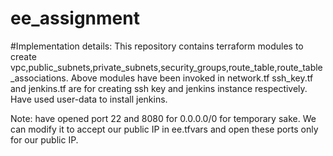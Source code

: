 # ee_assignment
#Implementation details:
This repository contains terraform modules to create vpc,public_subnets,private_subnets,security_groups,route_table,route_table_associations.
Above modules have been invoked in network.tf
ssh_key.tf and jenkins.tf are for creating ssh key and jenkins instance respectively.
Have used user-data to install jenkins.

Note: have opened port 22 and 8080 for 0.0.0.0/0 for temporary sake. We can modify it to accept our public IP in ee.tfvars and open these ports only for our public IP.
